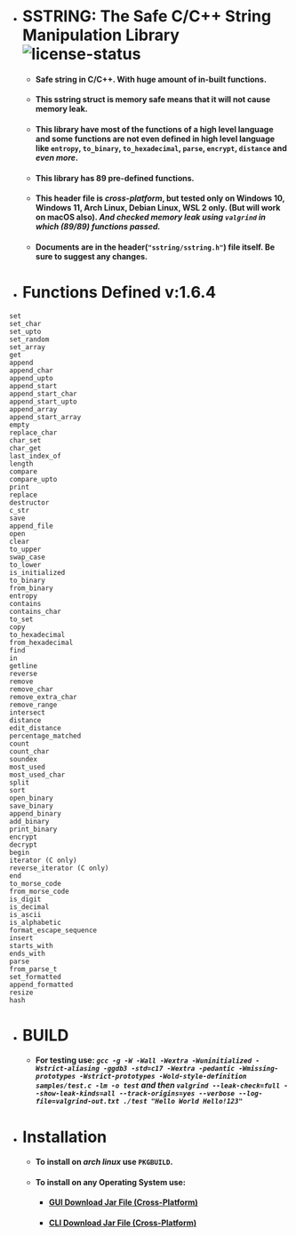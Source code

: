 * # SSTRING: The Safe C/C++ String Manipulation Library ![license-status](https://img.shields.io/github/license/Dark-CodeX/sstring)
	* #### **Safe string in C/C++. With huge amount of in-built functions.**
	* #### This sstring struct is memory safe means that it will not cause memory leak.
	* #### **This library have most of the functions of a high level language and some functions are not even defined in high level language like `entropy`, `to_binary`, `to_hexadecimal`, `parse`, `encrypt`, `distance` and *even more*.**
	* #### **This library has 89 pre-defined functions.**
	* #### This header file is *cross-platform*, but tested only on Windows 10, Windows 11, Arch Linux, Debian Linux, WSL 2 only. (But will work on macOS also). *And checked memory leak using **`valgrind`** in which (89/89) functions passed.*
	* #### Documents are in the header(`"sstring/sstring.h"`) file itself. Be sure to suggest any changes.
* # Functions Defined v:1.6.4
```
set
set_char
set_upto
set_random
set_array
get
append
append_char
append_upto
append_start
append_start_char
append_start_upto
append_array
append_start_array
empty
replace_char
char_set
char_get
last_index_of
length
compare
compare_upto
print
replace
destructor
c_str
save
append_file
open
clear
to_upper
swap_case
to_lower
is_initialized
to_binary
from_binary
entropy
contains
contains_char
to_set
copy
to_hexadecimal
from_hexadecimal
find
in
getline
reverse
remove
remove_char
remove_extra_char
remove_range
intersect
distance
edit_distance
percentage_matched
count
count_char
soundex
most_used
most_used_char
split
sort
open_binary
save_binary
append_binary
add_binary
print_binary
encrypt
decrypt
begin
iterator (C only)
reverse_iterator (C only)
end
to_morse_code
from_morse_code
is_digit
is_decimal
is_ascii
is_alphabetic
format_escape_sequence
insert
starts_with
ends_with
parse
from_parse_t
set_formatted
append_formatted
resize
hash
```
* # BUILD
	* #### **For testing use:** *`gcc -g -W -Wall -Wextra -Wuninitialized -Wstrict-aliasing -ggdb3 -std=c17 -Wextra -pedantic -Wmissing-prototypes -Wstrict-prototypes -Wold-style-definition samples/test.c -lm -o test` **and then** `valgrind --leak-check=full --show-leak-kinds=all --track-origins=yes --verbose --log-file=valgrind-out.txt ./test "Hello World Hello!123"`*
* # Installation
	* #### To install on *arch linux* use **`PKGBUILD`**.
	* #### To install on **any Operating System** use:
		* #### [**GUI** Download Jar File (Cross-Platform)](https://github.com/Dark-CodeX/InstallRepos/releases/download/v1.0.0/InstallReposGUI.jar)

		* #### [**CLI** Download Jar File (Cross-Platform)](https://github.com/Dark-CodeX/InstallRepos/releases/download/v1.0.0/InstallReposCLI.jar)
